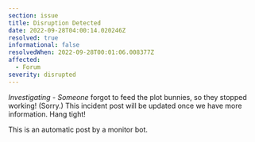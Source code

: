 ```yaml
---
section: issue
title: Disruption Detected
date: 2022-09-28T04:00:14.020246Z
resolved: true
informational: false
resolvedWhen: 2022-09-28T00:01:06.008377Z
affected:
  - Forum
severity: disrupted
---
```

*Investigating* - _Someone_ forgot to feed the plot bunnies, so they stopped working! (Sorry.) This incident post will be updated once we have more information. Hang tight!

This is an automatic post by a monitor bot.
        